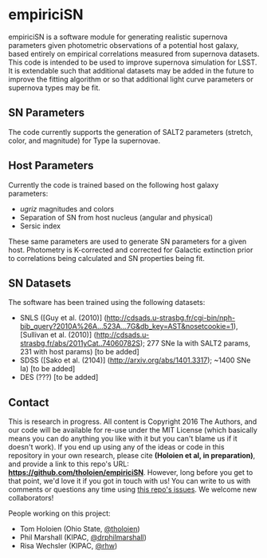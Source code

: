 # empiriciSN
empiriciSN is a software module for generating realistic supernova parameters given photometric observations of a potential host galaxy, based entirely on empirical correlations measured from supernova datasets. This code is intended to be used to improve supernova simulation for LSST. It is extendable such that additional datasets may be added in the future to improve the fitting algorithm or so that additional light curve parameters or supernova types may be fit.

## SN Parameters
The code currently supports the generation of SALT2 parameters (stretch, color, and magnitude) for Type Ia supernovae.

## Host Parameters
Currently the code is trained based on the following host galaxy parameters:
* *ugriz* magnitudes and colors
* Separation of SN from host nucleus (angular and physical)
* Sersic index

These same parameters are used to generate SN parameters for a given host. Photometry is K-corrected and corrected for Galactic extinction prior to correlations being calculated and SN properties being fit. 

## SN Datasets
The software has been trained using the following datasets:
* SNLS ([Guy et al. (2010)] (http://cdsads.u-strasbg.fr/cgi-bin/nph-bib_query?2010A%26A...523A...7G&db_key=AST&nosetcookie=1), [Sullivan et al. (2010)] (http://cdsads.u-strasbg.fr/abs/2011yCat..74060782S); 277 SNe Ia with SALT2 params, 231 with host params) [to be added]
* SDSS ([Sako et al. (2104)] (http://arxiv.org/abs/1401.3317); ~1400 SNe Ia) [to be added]
* DES (???) [to be added]


## Contact

This is research in progress. All content is Copyright 2016 The Authors, and our code will be available for re-use under the MIT License (which basically means you can do anything you like with it but you can't blame us if it doesn't work). If you end up using any of the ideas or code in this repository in your own research, please cite **(Holoien et al, in preparation)**, and provide a link to this repo's URL: **https://github.com/tholoien/empiriciSN**. However, long before you get to that point, we'd love it if you got in touch with us! You can write to us with comments or questions any time using [this repo's issues](https://github.com/tholoien/empiriciSN/issues). We welcome new collaborators!

People working on this project:

* Tom Holoien (Ohio State, [@tholoien](https://github.com/tholoien/empiriciSN/issues/new?body=@tholoien))
* Phil Marshall (KIPAC, [@drphilmarshall](https://github.com/tholoien/empiriciSN/issues/new?body=@drphilmarshall))
* Risa Wechsler (KIPAC, [@rhw](https://github.com/tholoien/empiriciSN/issues/new?body=@rhw))

